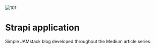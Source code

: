![101](https://user-images.githubusercontent.com/22716658/122049869-93772600-cdeb-11eb-816e-a579ecb79146.jpeg)

# Strapi application

Simple JAMstack blog developed throughout the Medium article series. 
